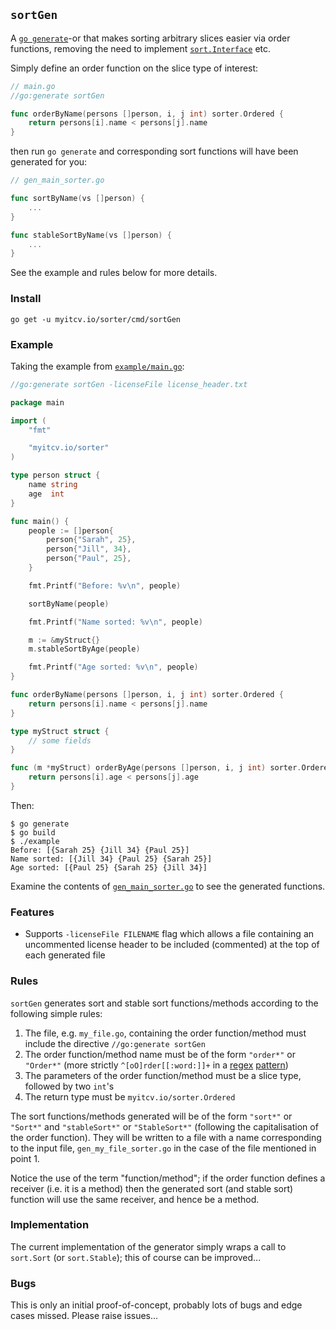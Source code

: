 ## `sortGen`

A [`go generate`](https://blog.golang.org/generate)-or that makes sorting arbitrary slices easier via order functions, removing
the need to implement [`sort.Interface`](https://godoc.org/sort#Interface) etc.

Simply define an order function on the slice type of interest:

```go
// main.go
//go:generate sortGen

func orderByName(persons []person, i, j int) sorter.Ordered {
	return persons[i].name < persons[j].name
}
```

then run `go generate` and corresponding sort functions will have been generated for you:

```go
// gen_main_sorter.go

func sortByName(vs []person) {
	...
}

func stableSortByName(vs []person) {
	...
}
```

See the example and rules below for more details.

### Install

```
go get -u myitcv.io/sorter/cmd/sortGen
```

### Example

Taking the example from [`example/main.go`](https://myitcv.io/sorter/blob/master/example/main.go):

```go
//go:generate sortGen -licenseFile license_header.txt

package main

import (
	"fmt"

	"myitcv.io/sorter"
)

type person struct {
	name string
	age  int
}

func main() {
	people := []person{
		person{"Sarah", 25},
		person{"Jill", 34},
		person{"Paul", 25},
	}

	fmt.Printf("Before: %v\n", people)

	sortByName(people)

	fmt.Printf("Name sorted: %v\n", people)

	m := &myStruct{}
	m.stableSortByAge(people)

	fmt.Printf("Age sorted: %v\n", people)
}

func orderByName(persons []person, i, j int) sorter.Ordered {
	return persons[i].name < persons[j].name
}

type myStruct struct {
	// some fields
}

func (m *myStruct) orderByAge(persons []person, i, j int) sorter.Ordered {
	return persons[i].age < persons[j].age
}
```

Then:

```
$ go generate
$ go build
$ ./example
Before: [{Sarah 25} {Jill 34} {Paul 25}]
Name sorted: [{Jill 34} {Paul 25} {Sarah 25}]
Age sorted: [{Paul 25} {Sarah 25} {Jill 34}]
```

Examine the contents of [`gen_main_sorter.go`](https://myitcv.io/sorter/blob/master/example/gen_main_sorter.go) to see the generated functions.

### Features

* Supports `-licenseFile FILENAME` flag which allows a file containing an uncommented license header
to be included (commented) at the top of each generated file

### Rules

`sortGen` generates sort and stable sort functions/methods according to the following simple rules:

1. The file, e.g. `my_file.go`, containing the order function/method must include the directive `//go:generate sortGen`
2. The order function/method name must be of the form `"order*"` or `"Order*"` (more strictly `^[oO]rder[[:word:]]+` in a [regex](https://godoc.org/regexp)
   [pattern](https://github.com/google/re2/wiki/Syntax))
3. The parameters of the order function/method must be a slice type, followed by two `int`'s
4. The return type must be `myitcv.io/sorter.Ordered`

The sort functions/methods generated will be of the form `"sort*"` or `"Sort*"` and `"stableSort*"` or `"StableSort*"`
(following the capitalisation of the order function). They will be written to a file with a name corresponding to the
input file, `gen_my_file_sorter.go` in the case of the file mentioned in point 1.

Notice the use of the term "function/method"; if the order function defines a receiver (i.e. it is a method)
then the generated sort (and stable sort) function will use the same receiver, and hence be a method.

### Implementation

The current implementation of the generator simply wraps a call to `sort.Sort` (or `sort.Stable`); this of course can be improved...

### Bugs

This is only an initial proof-of-concept, probably lots of bugs and edge cases missed. Please raise issues...
